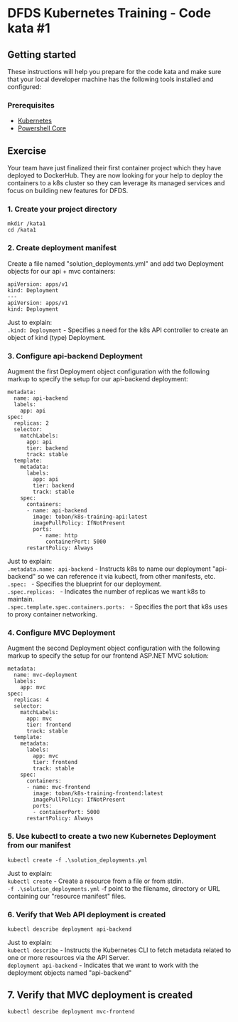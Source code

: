 DFDS Kubernetes Training - Code kata #1
======================================

## Getting started

These instructions will help you prepare for the code kata and make sure that your local developer machine has the following tools installed and configured:

### Prerequisites

* [Kubernetes](https://kubernetes.io/docs/tasks/tools/install-kubectl/)
* [Powershell Core](https://docs.microsoft.com/en-us/powershell/scripting/install/installing-powershell?view=powershell-6)

## Exercise

Your team have just finalized their first container project which they have deployed to DockerHub. They are now looking for your help to deploy the containers to a k8s cluster so they can leverage its managed services and focus on building new features for DFDS.


### 1. Create your project directory
`mkdir /kata1`<br/>
`cd /kata1`

### 2. Create deployment manifest
Create a file named "solution_deployments.yml" and add two Deployment objects for our api + mvc containers:

```
apiVersion: apps/v1
kind: Deployment
---
apiVersion: apps/v1
kind: Deployment
```

Just to explain: <br/>
`.kind: Deployment` - Specifies a need for the k8s API controller to create an object of kind (type) Deployment. <br/>

### 3. Configure api-backend Deployment
Augment the first Deployment object configuration with the following markup to specify the setup for our api-backend deployment:

```
metadata:
  name: api-backend
  labels:
    app: api
spec:
  replicas: 2
  selector:
    matchLabels:
      app: api
      tier: backend
      track: stable
  template:
    metadata:
      labels:
        app: api
        tier: backend
        track: stable
    spec:
      containers:
      - name: api-backend
        image: toban/k8s-training-api:latest
        imagePullPolicy: IfNotPresent
        ports:
          - name: http
            containerPort: 5000
      restartPolicy: Always
```

Just to explain: <br/>
`.metadata.name: api-backend` - Instructs k8s to name our deployment "api-backend" so we can reference it via kubectl, from other manifests, etc. <br/>
`.spec: ` - Specifies the blueprint for our deployment. <br/>
`.spec.replicas: ` - Indicates the number of replicas we want k8s to maintain. <br/>
`.spec.template.spec.containers.ports: ` - Specifies the port that k8s uses to proxy container networking.<br/>

### 4. Configure MVC Deployment
Augment the second Deployment object configuration with the following markup to specify the setup for our frontend ASP.NET MVC solution:

```
metadata:
  name: mvc-deployment
  labels:
    app: mvc
spec:
  replicas: 4
  selector:
    matchLabels:
      app: mvc
      tier: frontend
      track: stable
  template:
    metadata:
      labels:
        app: mvc
        tier: frontend
        track: stable
    spec:
      containers:
      - name: mvc-frontend
        image: toban/k8s-training-frontend:latest
        imagePullPolicy: IfNotPresent
        ports:
        - containerPort: 5000
      restartPolicy: Always
```

### 5. Use kubectl to create a two new Kubernetes Deployment from our manifest
`kubectl create -f .\solution_deployments.yml`

Just to explain: <br/>
`kubectl create` - Create a resource from a file or from stdin. <br/>
`-f .\solution_deployments.yml` -f point to the filename, directory or URL containing our "resource manifest" files.

### 6. Verify that Web API deployment is created
`kubectl describe deployment api-backend`

Just to explain: <br/>
`kubectl describe` - Instructs the Kubernetes CLI to fetch metadata related to one or more resources via the API Server. <br/>
`deployment api-backend` - Indicates that we want to work with the deployment objects named "api-backend"

## 7. Verify that MVC deployment is created
`kubectl describe deployment mvc-frontend`